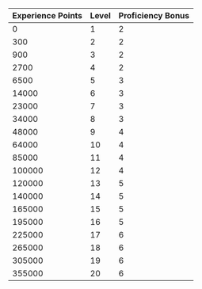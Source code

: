| Experience Points | Level | Proficiency Bonus |
| :--- | :--- | :--- |
| 0 | 1 | 2 |
| 300 | 2 | 2 |
| 900 | 3 | 2 |
| 2700 | 4 | 2 |
| 6500 | 5 | 3 |
| 14000 | 6 | 3 |
| 23000 | 7 | 3 |
| 34000 | 8 | 3 |
| 48000 | 9 | 4 |
| 64000 | 10 | 4 |
| 85000 | 11 | 4 |
| 100000 | 12 | 4 |
| 120000 | 13 | 5 |
| 140000 | 14 | 5 |
| 165000 | 15 | 5 |
| 195000 | 16 | 5 |
| 225000 | 17 | 6 |
| 265000 | 18 | 6 |
| 305000 | 19 | 6 |
| 355000 | 20 | 6 |